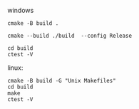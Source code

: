 windows

```
cmake -B build .
```

```
cmake --build ./build  --config Release
```

```
cd build
ctest -V
```



linux:

```
cmake -B build -G "Unix Makefiles"
cd build
make
ctest -V
```

